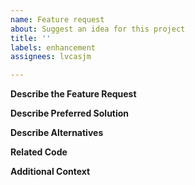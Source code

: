 ```yaml
---
name: Feature request
about: Suggest an idea for this project
title: ''
labels: enhancement
assignees: lvcasjm

---
```


<!-- Please do not submit support requests or "How to" questions here. -->
<!-- ISSUES MISSING IMPORTANT INFORMATION MAY BE CLOSED WITHOUT INVESTIGATION. -->

**Describe the Feature Request**
<!-- A clear and concise description of what the feature request is. Please include if your feature request is related to a problem. -->

**Describe Preferred Solution**
<!-- A clear and concise description of what you want to happen. -->

**Describe Alternatives**
<!-- A clear and concise description of any alternative solutions or features you've considered. -->

**Related Code**
<!-- If you are able to illustrate the feature request with an example, please provide a sample application via an online code collaborator such as [CodeSandbox](https://codesandbox.io), or [GitHub](https://github.com). -->

**Additional Context**
<!-- List any other information that is relevant to your issue. Stack traces, related issues, suggestions on how to add, use case, Stack Overflow links, forum links, screenshots, OS if applicable, etc. -->
